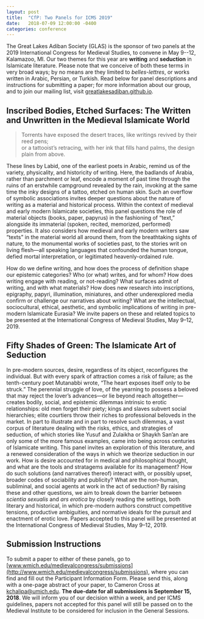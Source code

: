 ```yaml
---
layout: post
title:  "CfP: Two Panels for ICMS 2019"
date:   2018-07-09 12:00:00 -0400
categories: conference
---
```


The Great Lakes Adiban Society (GLAS) is the sponsor of two panels at the 2019 International Congress for Medieval Studies, to convene in May 9--12, Kalamazoo, MI. Our two themes for this year are **writing** and **seduction** in Islamicate literature. Please note that we conceive of both these terms in very broad ways; by no means are they limited to *belles-lettres*, or works written in Arabic, Persian, or Turkish. Read below for panel descriptions and instructions for submitting a paper; for more information about our group, and to join our mailing list, visit [greatlakesadiban.github.io](https://greatlakesadiban.github.io/).

## Inscribed Bodies, Etched Surfaces: The Written and Unwritten in the Medieval Islamicate World

> Torrents have exposed the desert traces, like writings revived by their reed pens;  
> or a tattooist’s retracing, with her ink that fills hand palms, the design plain from above.

These lines by Labid, one of the earliest poets in Arabic, remind us of the variety, physicality, and historicity of writing. Here, the badlands of Arabia, rather than parchment or leaf, encode a moment of past time through the ruins of an erstwhile campground revealed by the rain, invoking at the same time the inky designs of a tattoo, etched on human skin. Such an overflow of symbolic associations invites deeper questions about the nature of writing as a material and historical process. Within the context of medieval and early modern Islamicate societies, this panel questions the role of material objects (books, paper, papyrus) in the fashioning of “text,” alongside its immaterial (spoken, recited, memorized, performed) properties. It also considers how medieval and early modern writers saw “texts” in the material world all around them, from the breathtaking sights of nature, to the monumental works of societies past, to the stories writ on living flesh—all speaking languages that confounded the human tongue, defied mortal interpretation, or legitimated heavenly-ordained rule. 

How do we define writing, and how does the process of definition shape our epistemic categories? Who (or what) writes, and for whom? How does writing engage with reading, or not-reading? What surfaces admit of writing, and with what materials? How does new research into inscriptions, epigraphy, papyri, illumination, miniatures, and other underexplored media confirm or challenge our narratives about writing? What are the intellectual, sociocultural, ethical, aesthetic, and symbolic implications of writing in pre-modern Islamicate Eurasia? We invite papers on these and related topics to be presented at the International Congress of Medieval Studies, May 9–12, 2019.

## Fifty Shades of Green: The Islamicate Art of Seduction

In pre-modern sources, desire, regardless of its object, reconfigures the individual. But with every spark of attraction comes a risk of failure; as the tenth-century poet Mutanabbi wrote, “The heart exposes itself only to be struck.” The perennial struggle of love, of the yearning to possess a beloved that may reject the lover’s advances—or lie beyond reach altogether—creates bodily, social, and epistemic dilemmas intrinsic to erotic relationships: old men forget their piety; kings and slaves subvert social hierarchies; elite courtiers throw their riches to professional beloveds in the market. In part to illustrate and in part to resolve such dilemmas, a vast corpus of literature dealing with the risks, ethics, and strategies of seduction, of which stories like Yusuf and Zulaikha or Shaykh San’an are only some of the more famous examples, came into being across centuries of Islamicate writing. This panel invites an exploration of this literature, and a renewed consideration of the ways in which we theorize seduction in our work. How is desire accounted for in medical and philosophical thought, and what are the tools and stratagems available for its management? How do such solutions (and narratives thereof) interact with, or possibly upset, broader codes of sociability and publicity? What are the non-human, subliminal, and social  agents at work in the act of seduction? By raising these and other questions, we aim to break down the barrier between *scientia sexualis* and *ars erotica* by closely reading the settings, both literary and historical, in which pre-modern authors construct competitive tensions, productive ambiguities, and normative ideals for the pursuit and enactment of erotic love. Papers accepted to this panel will be presented at the International Congress of Medieval Studies, May 9–12, 2019.

## Submission Instructions

To submit a paper to either of these panels, go to [www.wmich.edu/medievalcongress/submissions](http://www.wmich.edu/medievalcongress/submissions), where you can find and fill out the Participant Information Form. Please send this, along with a one-page abstract of your paper, to Cameron Cross at [kchalipa@umich.edu](mailto:kchalipa@umich.edu). **The due-date for all submissions is September 15, 2018**. We will inform you of our decision within a week, and per ICMS guidelines, papers not accepted for this panel will still be passed on to the Medieval Institute to be considered for inclusion in the General Sessions.
